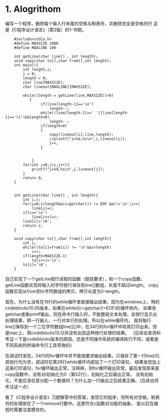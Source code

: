 # 1. Alogrithom

编写一个程序，删除每个输入行末尾的空格与制表符，并删除完全是空格的行
  这是《C程序设计语言》（第2版）的1-18题。
  

        #include<stdio.h>  
        #define MAXSIZE 1000  
        #define MAXLINE 100  

        int getLine(char line[] , int length);  
        void copy(char to[],char from[],int length);  
        int main(){  
            int length,i;  
            i = 0;  
            length = 0;  
            char line[MAXSIZE];  
            char lineout[MAXLINE][MAXSIZE];  

            while((length = getLine(line,MAXSIZE))>0)  
               {  
                    if(line[length-1]=='\n')  
                        length--;  
                    while((line[length-1]==' '||line[length-1]=='\t')&&length>0)  
                        length--;  
                    if(length>0)  
                    {  
                        copy(lineout[i],line,length);  
                        //printf("i=%d,%s\n",i,lineout[i]);  
                        i++;  
                    }  


                }  
            for(int j=0;j<i;j++){  
                printf("j=%d,%s\n",j,lineout[j]);  
            }  
            return 0;  
        }  


        int getLine(char line[] , int length){  
            int i,c;  
            for(i=0;i<length&&(c=getchar()) != EOF &&c!='\n';i++)  
                line[i]=c;  
            if(c=='\n')  
                line[i++]=c;  
            line[i]='\0';  
            return i;  
        }  

        void copy(char to[],char from[],int length){  
            int i;  
            while((to[i]=from[i]) != '\n'&&i<length)  
                i++;  
            if(length<MAXSIZE-1)  
                to[i++]='\n';  
            to[i]='\0';  
        }  

自己实现了一个getLine按行读取的函数（题目要求），和一个copy函数。
getLine函数实现将输入的字符按行保存到line[]数组，长度不超过length。
copy函数实现从from到to字符数组的拷贝，拷贝长度为0-length。

首先，为什么没有在19行的while循环里直接输出结果。因为在windows上，用的codeblocks10.05版本，如果在while((c=getchar)!=EOF)的循环体内，
如果有getchar或者printf输出，则在命令行输入时，不能整段文本处理，会按行显示出处理结果，即一行输入，一行对本行的处理。所以在while循环内，
我将每行line[]保存到一个二位字符数组line[][]中，在34行的for循环中将其打印出来。但是mac上，用codeblocks13.12并没有出现这种按行处理的结果。
（后续会查资料考证一下是codeblocks版本的原因，还是不同操作系统的编译执行不同，或者是不同系统的终端命令行工具导致的）


在调试时发现，34行的for循环中并不能按要求输出结果。只保存了第一行line[0],其他行均为空，调试时在第28行while循环内部加了一个打印语句，
结果发现加上这条打印语句，for循环输出正常，注释掉，则for循环输出异常。最后发现原来是copy函数中，没有对i初始化为0（第52行），初始化之后输出正常。
没有初始化，不是应该任意分配一个数值吗？为什么加一行输出之后结果正确。（后续也将考证这一点）


看了《C程序设计语言》习题解答中的答案，发现它的程序，将所有对空格，制表符的处理放在了一个remove行数中。这更符合c函数对功能的抽象。
是以后在编程时需要注意模仿的。

